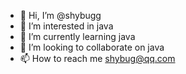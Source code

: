- 👋 Hi, I’m @shybugg
- 👀 I’m interested in java
- 🌱 I’m currently learning java
- 💞️ I’m looking to collaborate on java
- 📫 How to reach me shybug@qq.com

<!---
shybugg/shybugg is a ✨ special ✨ repository because its `README.md` (this file) appears on your GitHub profile.
You can click the Preview link to take a look at your changes.
--->
